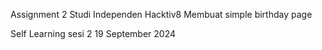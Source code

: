 Assignment 2 Studi Independen Hacktiv8
Membuat simple birthday page

Self Learning sesi 2
19 September 2024
